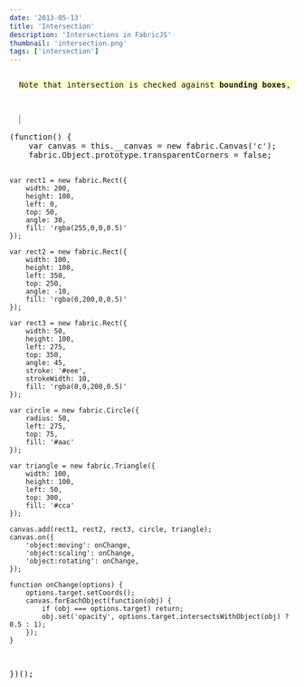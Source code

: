 ```yaml
---
date: '2013-05-13'
title: 'Intersection'
description: 'Intersections in FabricJS'
thumbnail: 'intersection.png'
tags: ['intersection']
---
```


<div
  class="codepen-later"
  data-editable="true"
  data-height="500"
  data-default-tab="result"
  data-prefill='{
    "scripts": ["https://unpkg.com/fabric@4.0.0-beta.12/dist/fabric.js"]
  }'
>
<pre data-lang="html">
  <p style="background: #ffc; display: inline-block">Note that intersection is checked against <b>bounding boxes</b>, not actual shapes</p>
  <br>
  <canvas id="c" width="500" height="500" style="border:1px solid #aaa"></canvas>
</pre>
<pre data-lang="js">
(function() {
	var canvas = this.__canvas = new fabric.Canvas('c');
	fabric.Object.prototype.transparentCorners = false;

    var rect1 = new fabric.Rect({
    	width: 200,
    	height: 100,
    	left: 0,
    	top: 50,
    	angle: 30,
    	fill: 'rgba(255,0,0,0.5)'
    });

    var rect2 = new fabric.Rect({
    	width: 100,
    	height: 100,
    	left: 350,
    	top: 250,
    	angle: -10,
    	fill: 'rgba(0,200,0,0.5)'
    });

    var rect3 = new fabric.Rect({
    	width: 50,
    	height: 100,
    	left: 275,
    	top: 350,
    	angle: 45,
    	stroke: '#eee',
    	strokeWidth: 10,
    	fill: 'rgba(0,0,200,0.5)'
    });

    var circle = new fabric.Circle({
    	radius: 50,
    	left: 275,
    	top: 75,
    	fill: '#aac'
    });

    var triangle = new fabric.Triangle({
    	width: 100,
    	height: 100,
    	left: 50,
    	top: 300,
    	fill: '#cca'
    });

    canvas.add(rect1, rect2, rect3, circle, triangle);
    canvas.on({
    	'object:moving': onChange,
    	'object:scaling': onChange,
    	'object:rotating': onChange,
    });

    function onChange(options) {
    	options.target.setCoords();
    	canvas.forEachObject(function(obj) {
    		if (obj === options.target) return;
    		obj.set('opacity', options.target.intersectsWithObject(obj) ? 0.5 : 1);
    	});
    }

})();

</pre>
</div>
